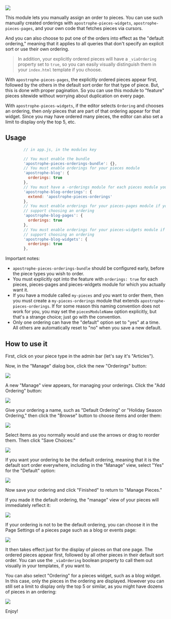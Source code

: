   
  
<img src="https://raw.githubusercontent.com/apostrophecms/apostrophe-pieces-orderings-bundle/master/images/select-items.png" />
  
  
This module lets you manually assign an order to pieces. You can use such manually created orderings with `apostrophe-pieces-widgets`, `apostrophe-pieces-pages`, and your own code that fetches pieces via cursors.

And you can also choose to put one of the orders into effect as the "default ordering," meaning that it applies to all queries that don't specify an explicit sort or use their own ordering.

> In addition, your explicitly ordered pieces will have a `_viaOrdering` property set to `true`, so you can easily visually distinguish them in your `index.html` template if you choose.

With `apostrophe-pieces-pages`, the explicitly ordered pieces appear first, followed by the others in the default sort order for that type of piece. But, this is done with proper pagination. So you can use this module to "feature" pieces sitewide without worrying about duplication on every page.

With `apostrophe-pieces-widgets`, if the editor selects `Ordering` and chooses an ordering, then *only* pieces that are part of that ordering appear for that widget. Since you may have ordered many pieces, the editor can also set a limit to display only the top 5, etc.

## Usage

```javascript
        // in app.js, in the modules key

        // You must enable the bundle
        'apostrophe-pieces-orderings-bundle': {},
        // You must enable orderings for your pieces module
        'apostrophe-blog': {
          orderings: true
        },
        // You must have a -orderings module for each pieces module you wish to order
        'apostrophe-blog-orderings': {
          extend: 'apostrophe-pieces-orderings'
        },
        // You must enable orderings for your pieces-pages module if you wish it to
        // support choosing an ordering
        'apostrophe-blog-pages': {
          orderings: true
        },
        // You must enable orderings for your pieces-widgets module if you wish it to
        // support choosing an ordering
        'apostrophe-blog-widgets': {
          orderings: true
        },
```

Important notes:

* `apostrophe-pieces-orderings-bundle` should be configured early, before the piece types you wish to order.
* You must explicitly opt into the feature with `orderings: true` for each pieces, pieces-pages and pieces-widgets module for which you actually want it.
* If you have a module called `my-pieces` and you want to order them, then you must create a `my-pieces-orderings` module that extends `apostrophe-pieces-orderings`. If for some reason this naming convention does not work for you, you may set the `piecesModuleName` option explicitly, but that's a strange choice; just go with the convention.
* Only one ordering can have the "default" option set to "yes" at a time. All others are automatically reset to "no" when you save a new default.

## How to use it

First, click on your piece type in the admin bar (let's say it's "Articles").

Now, in the "Manage" dialog box, click the new "Orderings" button:
  
  
<img src="https://raw.githubusercontent.com/apostrophecms/apostrophe-pieces-orderings-bundle/master/images/click-orderings-button.png" />
  
  
A new "Manage" view appears, for managing your orderings. Click the "Add Ordering" button:
  
  
<img src="https://raw.githubusercontent.com/apostrophecms/apostrophe-pieces-orderings-bundle/master/images/add-ordering-button.png" />
  
  
Give your ordering a name, such as "Default Ordering" or "Holiday Season Ordering," then click the "Browse" button to choose items and order them:
  
  
<img src="https://raw.githubusercontent.com/apostrophecms/apostrophe-pieces-orderings-bundle/master/images/browse-items-button.png" />
  
  
Select items as you normally would and use the arrows or drag to reorder them. Then click "Save Choices:"
  
  
<img src="https://raw.githubusercontent.com/apostrophecms/apostrophe-pieces-orderings-bundle/master/images/select-items.png" />
  
  
If you want your ordering to be the default ordering, meaning that it is the default sort order everywhere, including in the "Manage" view, select "Yes" for the "Default" option:
  
  
<img src="https://raw.githubusercontent.com/apostrophecms/apostrophe-pieces-orderings-bundle/master/images/default.png" />
  
  
Now save your ordering and click "Finished" to return to "Manage Pieces."

If you made it the default ordering, the "manage" view of your pieces will immediately reflect it:
  
  
<img src="https://raw.githubusercontent.com/apostrophecms/apostrophe-pieces-orderings-bundle/master/images/manage-view-with-default-ordering.png" />
  
  
If your ordering is not to be the default ordering, you can choose it in the Page Settings of a pieces page such as a blog or events page:
  
  
<img src="https://raw.githubusercontent.com/apostrophecms/apostrophe-pieces-orderings-bundle/master/images/page-settings.png" />
  
  
It then takes effect just for the display of pieces on that one page. The ordered pieces appear first, followed by all other pieces in their default sort order. You can use the `_viaOrdering` boolean property to call them out visually in your templates, if you want to.

You can also select "Ordering" for a pieces widget, such as a blog widget. In this case, only the pieces in the ordering are displayed. However you can still set a limit to display only the top 5 or similar, as you might have dozens of pieces in an ordering:
  
  
<img src="https://raw.githubusercontent.com/apostrophecms/apostrophe-pieces-orderings-bundle/master/images/widget.png" />
  
  
Enjoy!


